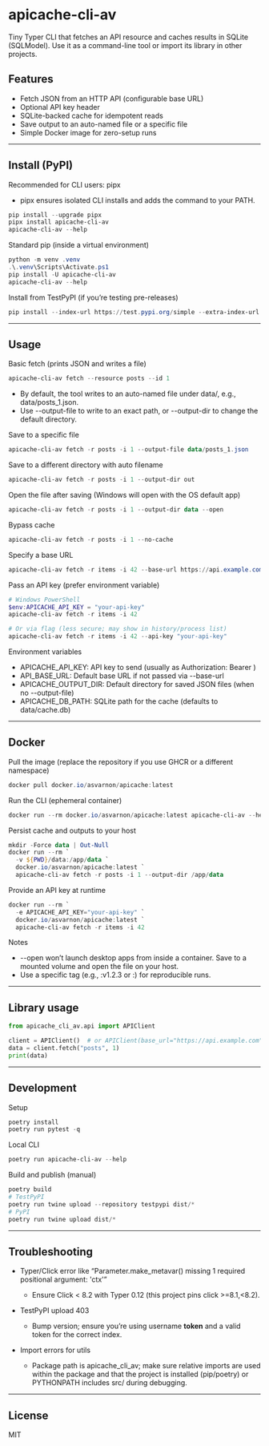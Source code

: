 # apicache-cli-av

Tiny Typer CLI that fetches an API resource and caches results in SQLite (SQLModel). Use it as a command-line tool or import its library in other projects.

## Features
- Fetch JSON from an HTTP API (configurable base URL)
- Optional API key header
- SQLite-backed cache for idempotent reads
- Save output to an auto-named file or a specific file
- Simple Docker image for zero-setup runs

---

## Install (PyPI)

Recommended for CLI users: pipx
- pipx ensures isolated CLI installs and adds the command to your PATH.

```powershell
pip install --upgrade pipx
pipx install apicache-cli-av
apicache-cli-av --help
```

Standard pip (inside a virtual environment)
```powershell
python -m venv .venv
.\.venv\Scripts\Activate.ps1
pip install -U apicache-cli-av
apicache-cli-av --help
```

Install from TestPyPI (if you’re testing pre-releases)
```powershell
pip install --index-url https://test.pypi.org/simple --extra-index-url https://pypi.org/simple apicache-cli-av
```

---

## Usage

Basic fetch (prints JSON and writes a file)
```powershell
apicache-cli-av fetch --resource posts --id 1
```

- By default, the tool writes to an auto-named file under data/, e.g., data/posts_1.json.
- Use --output-file to write to an exact path, or --output-dir to change the default directory.

Save to a specific file
```powershell
apicache-cli-av fetch -r posts -i 1 --output-file data/posts_1.json
```

Save to a different directory with auto filename
```powershell
apicache-cli-av fetch -r posts -i 1 --output-dir out
```

Open the file after saving (Windows will open with the OS default app)
```powershell
apicache-cli-av fetch -r posts -i 1 --output-dir data --open
```

Bypass cache
```powershell
apicache-cli-av fetch -r posts -i 1 --no-cache
```

Specify a base URL
```powershell
apicache-cli-av fetch -r items -i 42 --base-url https://api.example.com
```

Pass an API key (prefer environment variable)
```powershell
# Windows PowerShell
$env:APICACHE_API_KEY = "your-api-key"
apicache-cli-av fetch -r items -i 42

# Or via flag (less secure; may show in history/process list)
apicache-cli-av fetch -r items -i 42 --api-key "your-api-key"
```

Environment variables
- APICACHE_API_KEY: API key to send (usually as Authorization: Bearer <key>)
- API_BASE_URL: Default base URL if not passed via --base-url
- APICACHE_OUTPUT_DIR: Default directory for saved JSON files (when no --output-file)
- APICACHE_DB_PATH: SQLite path for the cache (defaults to data/cache.db)

---

## Docker

Pull the image (replace the repository if you use GHCR or a different namespace)
```powershell
docker pull docker.io/asvarnon/apicache:latest
```

Run the CLI (ephemeral container)
```powershell
docker run --rm docker.io/asvarnon/apicache:latest apicache-cli-av --help
```

Persist cache and outputs to your host
```powershell
mkdir -Force data | Out-Null
docker run --rm `
  -v ${PWD}/data:/app/data `
  docker.io/asvarnon/apicache:latest `
  apicache-cli-av fetch -r posts -i 1 --output-dir /app/data
```

Provide an API key at runtime
```powershell
docker run --rm `
  -e APICACHE_API_KEY="your-api-key" `
  docker.io/asvarnon/apicache:latest `
  apicache-cli-av fetch -r items -i 42
```

Notes
- --open won’t launch desktop apps from inside a container. Save to a mounted volume and open the file on your host.
- Use a specific tag (e.g., :v1.2.3 or :<sha>) for reproducible runs.

---

## Library usage

```python
from apicache_cli_av.api import APIClient

client = APIClient()  # or APIClient(base_url="https://api.example.com", api_key="...")
data = client.fetch("posts", 1)
print(data)
```

---

## Development

Setup
```powershell
poetry install
poetry run pytest -q
```

Local CLI
```powershell
poetry run apicache-cli-av --help
```

Build and publish (manual)
```powershell
poetry build
# TestPyPI
poetry run twine upload --repository testpypi dist/*
# PyPI
poetry run twine upload dist/*
```

---

## Troubleshooting

- Typer/Click error like “Parameter.make_metavar() missing 1 required positional argument: 'ctx'”
  - Ensure Click < 8.2 with Typer 0.12 (this project pins click >=8.1,<8.2).

- TestPyPI upload 403
  - Bump version; ensure you’re using username __token__ and a valid token for the correct index.

- Import errors for utils
  - Package path is apicache_cli_av; make sure relative imports are used within the package and that the project is installed (pip/poetry) or PYTHONPATH includes src/ during debugging.

---

## License

MIT

